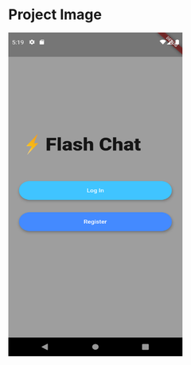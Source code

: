# Project Image

<img src="https://github.com/frankmaayn/flutter_projects/blob/main/project_images/flash_chat.png" width="350" height="650">
